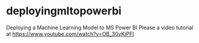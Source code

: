 # deployingmltopowerbi
Deploying a Machine Learning Model to MS Power BI
Please a video tutorial at https://www.youtube.com/watch?v=OB_30yKiPFI
